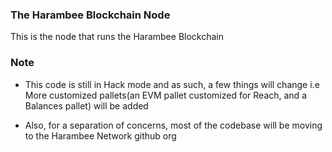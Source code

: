 ### The Harambee Blockchain Node
This is the node that runs the Harambee Blockchain

### Note 

- This code is still in Hack mode and as such, a few things will change i.e More customized pallets(an EVM pallet customized for Reach, and a Balances pallet) will be added

- Also, for a separation of concerns, most of the codebase 
will be moving to the Harambee Network github org 
